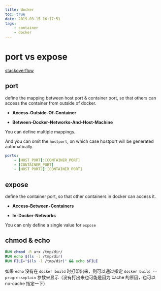 ```yaml
---
title: docker
toc: true
date: 2019-03-15 16:17:51
tags:
	- container
	- docker
---
```


# port vs expose

[stackoverflow](https://stackoverflow.com/questions/40801772/what-is-the-difference-between-docker-compose-ports-vs-expose)

## port

define the mapping between host port & container port, so that others can access the container from outside of docker.

* **Access-Outside-Of-Container**

* **Between-Docker-Networks-And-Host-Machine**

You can define multiple mappings.

And you can omit the `hostport`, on which case hostport will be generated automatically.

```yaml
ports:
	- [HOST_PORT]:[CONTAINER_PORT] 
	- [CONTAINER_PORT]
	- [HOST_PORT2]:[CONTAINER_PORT]
```

## expose

define the container port, so that other containers in docker can access it.

* **Access-Between-Containers**

* **In-Docker-Networks**

You can only define a single value for `expose`

## chmod & echo

```dockerfile
RUN chmod -R a+x /tmp/dir/
RUN echo $(ls -l /tmp/dir)
RUN FILE="$(ls -l /tmp/dir)" && echo $FILE
```

如果 `echo` 没有在 `docker build` 时打印出来，则可以通过指定 `docker build --progress=plain` 参数来显示（没有打出来也可能是因为 cache 的原因，也可以 no-cache 指定一下） 
